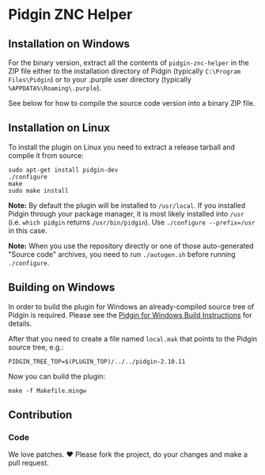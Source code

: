 # Pidgin ZNC Helper

## Installation on Windows

For the binary version, extract all the contents of `pidgin-znc-helper` in
the ZIP file either to the installation directory of Pidgin (typically
`C:\Program Files\Pidgin`) or to your .purple user directory (typically
`%APPDATA%\Roaming\.purple`).

See below for how to compile the source code version into a binary ZIP file.

## Installation on Linux

To install the plugin on Linux you need to extract a release tarball and compile
it from source:

    sudo apt-get install pidgin-dev
    ./configure
    make
    sudo make install

**Note:** By default the plugin will be installed to `/usr/local`.  If you
installed Pidgin through your package manager, it is most likely installed into
`/usr` (i.e. `which pidgin` returns `/usr/bin/pidgin`). Use
`./configure --prefix=/usr` in this case.

**Note:** When you use the repository directly or one of those auto-generated
"Source code" archives, you need to run `./autogen.sh` before running
`./configure`.


## Building on Windows

In order to build the plugin for Windows an already-compiled source tree of
Pidgin is required. Please see the [Pidgin for Windows Build Instructions](https://developer.pidgin.im/wiki/BuildingWinPidgin)
for details.

After that you need to create a file named `local.mak` that points to the Pidgin
source tree, e.g.:

    PIDGIN_TREE_TOP=$(PLUGIN_TOP)/../../pidgin-2.10.11

Now you can build the plugin:

    make -f Makefile.mingw

## Contribution

### Code
We love patches. :heart: Please fork the project, do your changes and make a
pull request.

